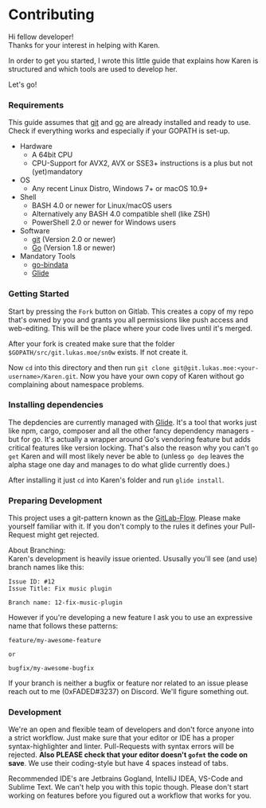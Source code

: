 # Contributing

Hi fellow developer!<br>
Thanks for your interest in helping with Karen.

In order to get you started, I wrote this little guide that explains how Karen is structured and which tools are used to develop her.

Let's go!

### Requirements

This guide assumes that [git](http://git-scm.com) and [go](http://golang.org)  are already installed and ready to use. Check if everything works and especially if your GOPATH is set-up.

- Hardware
    - A 64bit CPU
    - CPU-Support for AVX2, AVX or SSE3+ instructions is a plus but not (yet)mandatory
- OS
    - Any recent Linux Distro, Windows 7+ or macOS 10.9+
- Shell
    - BASH 4.0 or newer for Linux/macOS users
    - Alternatively any BASH 4.0 compatible shell (like ZSH)
    - PowerShell 2.0 or newer for Windows users
- Software
    -  [git](http://git-scm.com) (Version 2.0 or newer)
    -  [Go](http://golang.org) (Version 1.8 or newer)
- Mandatory Tools
    - [go-bindata](https://github.com/jteeuwen/go-bindata)
    - [Glide](https://glide.sh/)

### Getting Started

Start by pressing the `Fork` button on Gitlab. This creates a copy of my repo that's owned by you and grants you all permissions like push access and web-editing. This will be the place where your code lives until it's merged.

After your fork is created make sure that the folder `$GOPATH/src/git.lukas.moe/sn0w` exists. If not create it.

Now `cd` into this directory and then run `git clone git@git.lukas.moe:<your-username>/Karen.git`. Now you have your own copy of Karen without go complaining about namespace problems.

### Installing dependencies

The depdencies are currently managed with [Glide](https://glide.sh/). It's a tool that works just like npm, cargo, composer and all the other fancy dependency managers - but for go. It's actually a wrapper around Go's vendoring feature but adds critical features like version locking. That's also the reason why you can't `go get` Karen and will most likely never be able to (unless `go dep` leaves the alpha stage one day and manages to do what glide currently does.)

After installing it just `cd` into Karen's folder and run `glide install`.

### Preparing Development

This project uses a git-pattern known as the [GitLab-Flow](https://docs.gitlab.com/ee/university/training/gitlab_flow.html). Please make yourself familiar with it. If you don't comply to the rules it defines your Pull-Request might get rejected.

About Branching:<br>
Karen's development is heavily issue oriented. Ususally you'll see (and use) branch names like this:
```
Issue ID: #12
Issue Title: Fix music plugin

Branch name: 12-fix-music-plugin
```

However if you're developing a new feature I ask you to use an expressive name that follows these patterns:

```
feature/my-awesome-feature

or

bugfix/my-awesome-bugfix
```

If your branch is neither a bugfix or feature nor related to an issue please reach out to me (0xFADED#3237) on Discord. We'll figure something out.

### Development

We're an open and flexible team of developers and don't force anyone into a strict workflow. Just make sure that your editor or IDE has a proper syntax-highlighter and linter. Pull-Requests with syntax errors will be rejected. **Also PLEASE check that your editor doesn't `gofmt` the code on save**. We use their coding-style but have 4 spaces instead of tabs.

Recommended IDE's are Jetbrains Gogland, IntelliJ IDEA, VS-Code and Sublime Text. We can't help you with this topic though. Please don't start working on features before you figured out a workflow that works for you.